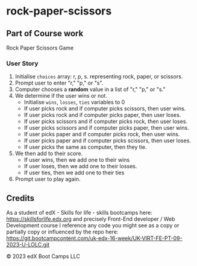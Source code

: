 # rock-paper-scissors

## Part of Course work

Rock Paper Scissors Game

### User Story
1. Initialise `choices` array: r, p, s. representing rock, paper, or scissors.
2. Prompt user to enter "r," "p," or "s".
3. Computer chooses a **random** value in a list of "r," "p," or "s."
4. We determine if the user wins or not.
   * Initialise `wins`, `losses`, `ties` variables to 0
   * If user picks rock and if computer picks scissors, then user wins.
   * If user picks rock and if computer picks paper, then user loses.
   * If user picks scissors and if computer picks rock, then user loses.
   * If user picks scissors and if computer picks paper, then user wins.
   * If user picks paper and if computer picks rock, then user wins.
   * If user picks paper and if computer picks scissors, then user loses.
   * If user picks the same as computer, then they tie.
5. We then add to their score.
   * If user wins, then we add one to their wins
   * If user loses, then we add one to their losses.
   * If user ties, then we add one to their ties
6. Prompt user to play again.

## Credits

As a student of edX - Skills for life - skills bootcamps here: https://skillsforlife.edx.org and precisely Front-End developer / Web Development course I reference any code you might see as a copy or partially copy or influenced by the repo here: https://git.bootcampcontent.com/uk-edx-16-week/UK-VIRT-FE-PT-09-2023-U-LOLC.git

© 2023 edX Boot Camps LLC
